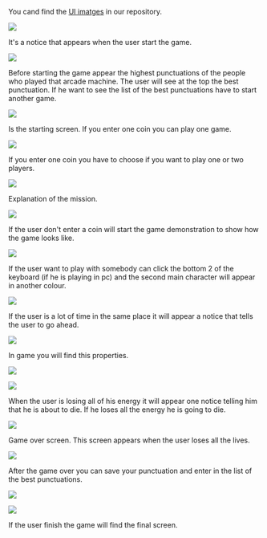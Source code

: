 You cand find the [UI imatges](https://github.com/nicobabot/OutZone_AlchemistStudio/tree/master/Wiki%20material/UI) in our repository.

![](https://github.com/nicobabot/OutZone_AlchemistStudio/blob/master/Wiki%20material/UI/0000.png?raw=true)

It's a notice that appears when the user start the game.

![](https://github.com/nicobabot/OutZone_AlchemistStudio/blob/master/Wiki%20material/UI/0001.png)

Before starting the game appear the highest punctuations of the people who played that arcade machine. The user will see at the top the best punctuation. If he want to see the list of the best punctuations have to start another game.

![](https://github.com/nicobabot/OutZone_AlchemistStudio/blob/master/Wiki%20material/UI/0003.png)

Is the starting screen. If you enter one coin you can play one game.

![](https://github.com/nicobabot/OutZone_AlchemistStudio/blob/master/Wiki%20material/UI/0004.png)

If you enter one coin you have to choose if you want to play one or two players.

![](https://github.com/nicobabot/OutZone_AlchemistStudio/blob/master/Wiki%20material/UI/0005.png)

Explanation of the mission.

![](https://github.com/nicobabot/OutZone_AlchemistStudio/blob/master/Wiki%20material/UI/0014.png?raw=true)

If the user don't enter a coin will start the game demonstration to show how the game looks like.

![](https://github.com/nicobabot/OutZone_AlchemistStudio/blob/master/Wiki%20material/UI/0012.png)

If the user want to play with somebody can click the bottom 2 of the keyboard (if he is playing in pc) and the second main character will appear in another colour.

![](https://github.com/nicobabot/OutZone_AlchemistStudio/blob/master/Wiki%20material/UI/0018.png)

If the user is a lot of time in the same place it will appear a notice that tells the user to go ahead.

![](https://github.com/nicobabot/OutZone_AlchemistStudio/blob/master/Wiki%20material/UI/IngameUI.jpg)

In game you will find this properties.

![](https://github.com/nicobabot/OutZone_AlchemistStudio/blob/master/Wiki%20material/UI/0016.png)

![](https://github.com/nicobabot/OutZone_AlchemistStudio/blob/master/Wiki%20material/UI/0021.png)

When the user is losing all of his energy it will appear one notice telling him that he is about to die. If he loses all the energy he is going to die.

![](https://github.com/nicobabot/OutZone_AlchemistStudio/blob/master/Wiki%20material/UI/0007.png)

Game over screen. This screen appears when the user loses all the lives.

![](https://github.com/nicobabot/OutZone_AlchemistStudio/blob/master/Wiki%20material/UI/0008.png)

After the game over you can save your punctuation and enter in the list of the best punctuations.

![](https://github.com/nicobabot/OutZone_AlchemistStudio/blob/master/Wiki%20material/UI/Gamefinal1v.1.jpg)

![](https://github.com/nicobabot/OutZone_AlchemistStudio/blob/master/Wiki%20material/UI/Gamefinal2v.1.jpg)

If the user finish the game will find the final screen.